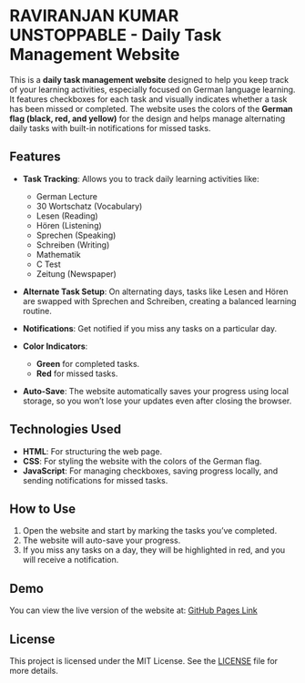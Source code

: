 # RAVIRANJAN KUMAR UNSTOPPABLE - Daily Task Management Website

This is a **daily task management website** designed to help you keep track of your learning activities, especially focused on German language learning. It features checkboxes for each task and visually indicates whether a task has been missed or completed. The website uses the colors of the **German flag (black, red, and yellow)** for the design and helps manage alternating daily tasks with built-in notifications for missed tasks.

## Features
- **Task Tracking**: Allows you to track daily learning activities like:
  - German Lecture
  - 30 Wortschatz (Vocabulary)
  - Lesen (Reading)
  - Hören (Listening)
  - Sprechen (Speaking)
  - Schreiben (Writing)
  - Mathematik
  - C Test
  - Zeitung (Newspaper)
  
- **Alternate Task Setup**: On alternating days, tasks like Lesen and Hören are swapped with Sprechen and Schreiben, creating a balanced learning routine.
  
- **Notifications**: Get notified if you miss any tasks on a particular day.
  
- **Color Indicators**:
  - **Green** for completed tasks.
  - **Red** for missed tasks.

- **Auto-Save**: The website automatically saves your progress using local storage, so you won’t lose your updates even after closing the browser.

## Technologies Used
- **HTML**: For structuring the web page.
- **CSS**: For styling the website with the colors of the German flag.
- **JavaScript**: For managing checkboxes, saving progress locally, and sending notifications for missed tasks.

## How to Use
1. Open the website and start by marking the tasks you’ve completed.
2. The website will auto-save your progress.
3. If you miss any tasks on a day, they will be highlighted in red, and you will receive a notification.

## Demo
You can view the live version of the website at:
[GitHub Pages Link](https://theraviranjankr.github.io/Learning-Deutsch/)

## License
This project is licensed under the MIT License. See the [LICENSE](LICENSE) file for more details.
